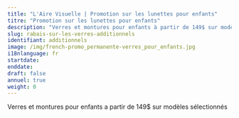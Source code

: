 ```yaml
---
title: "L'Aire Visuelle | Promotion sur les lunettes pour enfants"
titre: "Promotion sur les lunettes pour enfants"
description: "Verres et montures pour enfants à partir de 149$ sur modèles sélectionnés"
slug: rabais-sur-les-verres-additionnels
identifiant: additionnels
image: /img/french-promo_permanente-verres_pour_enfants.jpg
i18nlanguage: fr
startdate:
enddate:
draft: false
annuel: true
weight: 0
---
```


Verres et montures pour enfants a partir de 149$ sur modèles sélectionnés

